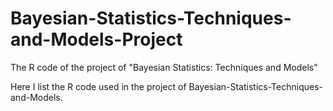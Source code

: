# Bayesian-Statistics-Techniques-and-Models-Project
The R code of the project of "Bayesian Statistics: Techniques and Models"

Here I list the R code used in the project of Bayesian-Statistics-Techniques-and-Models.
